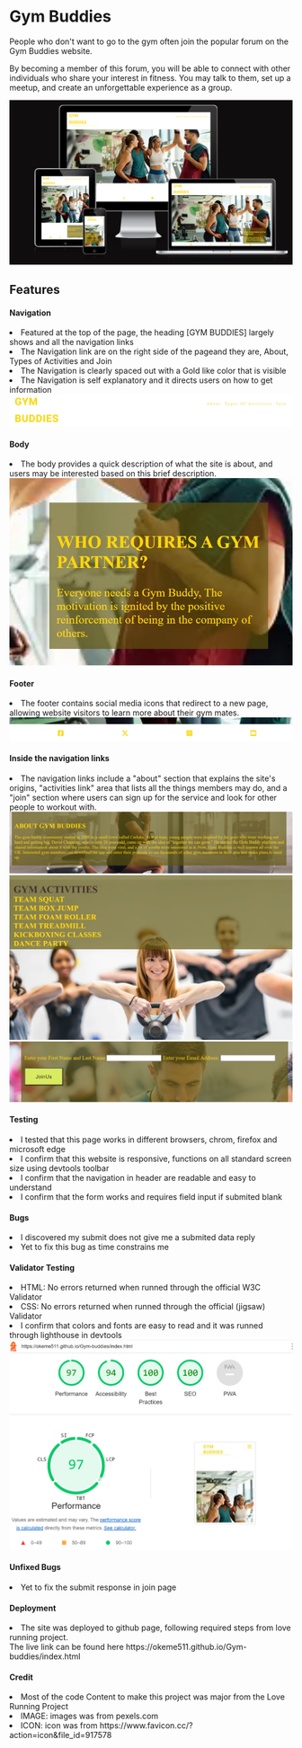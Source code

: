 <h1>Gym Buddies</h1>

People who don't want to go to the gym often join the popular forum on the Gym Buddies website.

By becoming a member of this forum, you will be able to connect with other individuals who share your interest in fitness. You may talk to them, set up a meetup, and create an unforgettable experience as a group.

<img src="/assets/images/page view.png" alt="page view">

<h2>Features</h2>


<h4>Navigation</h4>

<li>Featured at the top of the page, the heading [GYM BUDDIES] largely shows and all the navigation links</li>
<li>The Navigation link are on the right side of the pageand they are, About, Types of Activities and Join</li>
<li>The Navigation is clearly spaced out with a Gold like color that is visible</li>
<li>The Navigation is self explanatory and it directs users on how to get information</li>

<img src="/assets/images/navigation picture.jpg" alt="navigation screenshoot">

<h4>Body</h4>

<li>The body provides a quick description of what the site is about, and users may be interested based on this brief description.</li>
<img src="/assets/images/body screenshot.jpg" alt="body screenshot">

<h4>Footer</h4>
<li>The footer contains social media icons that redirect to a new page, allowing website visitors to learn more about their gym mates.</li>
<img src="/assets/images/footer screenshot.jpg" alt="footer screenshot">

<h4>Inside the navigation links</h4>
<li>The navigation links include a "about" section that explains the site's origins, "activities link" area that lists all the things members may do, and a "join" section where users can sign up for the service and look for other people to workout with.</li>
<img src="/assets/images/22 About screenshot.png" alt="inside about">
<img src="/assets/images/222 Gym activities screenshot.jpg" alt="inside activities">
<img src="/assets/images/222 join screenshot.jpg" alt="inside join">

<h4>Testing</h4>
<li>I tested that this page works in different browsers, chrom, firefox and microsoft edge</li>
<li>I confirm that this website is responsive, functions on all standard screen size using devtools toolbar</li>
<li>I confirm that the navigation in header are readable and easy to understand</li>
<li>I confirm that the form works and requires field input if submited blank</li>

<h4>Bugs</h4>
<li>I discovered my submit does not give me a submited data reply</li>
<li>Yet to fix this bug as time constrains me</li>

<h4>Validator Testing</h4>
<li>HTML: No errors returned when runned through the official W3C Validator</li>
<li>CSS: No errors returned when runned through the official (jigsaw) Validator</li>
<li>I confirm that colors and fonts are easy to read and it was runned through lighthouse in devtools</li>
<img src="/assets/images/site performance.jpg" alt="site performance">

<h4>Unfixed Bugs</h4>
<li>Yet to fix the submit response in join page</li>

<h4>Deployment</h4>
<li>The site was deployed to github page, following required steps from love running project.</li>
 The live link can be found here https://okeme511.github.io/Gym-buddies/index.html

<h4>Credit</h4>
<li>Most of the code Content to make this project was major from the Love Running Project</li>
<li>IMAGE: images was from pexels.com</li>
<li>ICON: icon was from https://www.favicon.cc/?action=icon&file_id=917578</li>